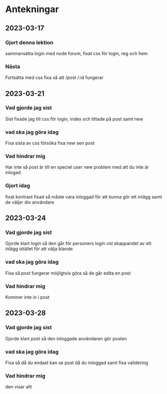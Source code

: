 # Antekningar

## 2023-03-17

### Gjort denna lektion 
sammansätta login med node forum, fixat css för login, reg och hem 

### Nästa
Fortsätta med css fixa så att /post /:id fungerar

## 2023-03-21

### Vad gjorde jag sist 

Sist fixade jag till css för login, index och tittade på post samt new

### vad ska jag göra idag 

Fixa sista av css försöka fixa new sen post

### Vad hindrar mig

Har inte så post är till en speciel user new problem med att du inte är inlogad

### Gjort idag

fixat kontrast fixad så måste vara inloggad för att kunna gör ett inlägg samt de väljer din användare

## 2023-03-24

### Vad gjorde jag sist 

Gjorde klart login så den går för personers login vid skappandet av ett inlägg istället för att välja blande 

### vad ska jag göra idag 

Fixa så post fungerar möjligtvis göra så de går edita en post

### Vad hindrar mig

Kommer inte in i post 

## 2023-03-28

### Vad gjorde jag sist 

Gjorde klart post så den inloggade användaren gör posten

### vad ska jag göra idag 

Fixa så då du endast kan se post då du inloggad samt fixa validering

### Vad hindrar mig

den visar allt

